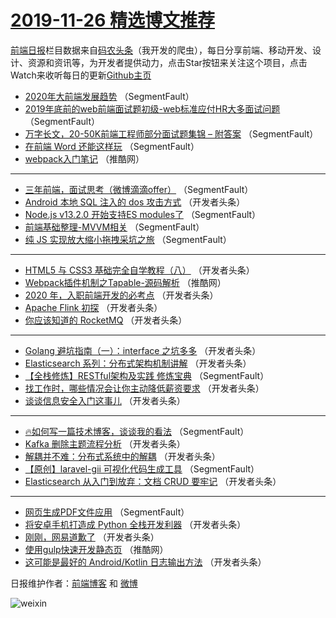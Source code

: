 # [2019-11-26 精选博文推荐](https://toutiao.qdkfweb.cn/date/2019/11/26)

[前端日报](https://qdkfweb.cn/c/news)栏目数据来自[码农头条](https://toutiao.qdkfweb.cn/)（我开发的爬虫），每日分享前端、移动开发、设计、资源和资讯等，为开发者提供动力，点击Star按钮来关注这个项目，点击Watch来收听每日的更新[Github主页](https://github.com/kujian/frontendDaily)
* [2020年大前端发展趋势](https://toutiao.qdkfweb.cn/131808.html) （SegmentFault）
* [2019年底前的web前端面试题初级-web标准应付HR大多面试问题](https://toutiao.qdkfweb.cn/131800.html) （SegmentFault）
* [万字长文，20-50K前端工程师部分面试题集锦 &#8211; 附答案](https://toutiao.qdkfweb.cn/131794.html) （SegmentFault）
* [在前端 Word 还能这样玩](https://toutiao.qdkfweb.cn/131805.html) （SegmentFault）
* [webpack入门笔记](https://toutiao.qdkfweb.cn/131872.html) （推酷网）

***
* [三年前端，面试思考（微博滴滴offer）](https://toutiao.qdkfweb.cn/131802.html) （SegmentFault）
* [Android 本地 SQL 注入的 dos 攻击方式](https://toutiao.qdkfweb.cn/131837.html) （开发者头条）
* [Node.js v13.2.0 开始支持ES modules了](https://toutiao.qdkfweb.cn/131797.html) （SegmentFault）
* [前端基础整理-MVVM相关](https://toutiao.qdkfweb.cn/131809.html) （SegmentFault）
* [纯 JS 实现放大缩小拖拽采坑之旅](https://toutiao.qdkfweb.cn/131810.html) （SegmentFault）

***
* [HTML5 与 CSS3 基础完全自学教程（八）](https://toutiao.qdkfweb.cn/131843.html) （开发者头条）
* [Webpack插件机制之Tapable-源码解析](https://toutiao.qdkfweb.cn/131876.html) （推酷网）
* [2020 年，入职前端开发的必考点](https://toutiao.qdkfweb.cn/131833.html) （开发者头条）
* [Apache Flink 初探](https://toutiao.qdkfweb.cn/131826.html) （开发者头条）
* [你应该知道的 RocketMQ](https://toutiao.qdkfweb.cn/131911.html) （开发者头条）

***
* [Golang 避坑指南（一）：interface 之坑多多](https://toutiao.qdkfweb.cn/131816.html) （开发者头条）
* [Elasticsearch 系列：分布式架构机制讲解](https://toutiao.qdkfweb.cn/131848.html) （开发者头条）
* [【全栈修炼】RESTful架构及实践 修炼宝典](https://toutiao.qdkfweb.cn/131795.html) （SegmentFault）
* [找工作时，哪些情况会让你主动降低薪资要求](https://toutiao.qdkfweb.cn/131827.html) （开发者头条）
* [谈谈信息安全入门这事儿](https://toutiao.qdkfweb.cn/131912.html) （开发者头条）

***
* [🔥如何写一篇技术博客，谈谈我的看法](https://toutiao.qdkfweb.cn/131806.html) （SegmentFault）
* [Kafka 删除主题流程分析](https://toutiao.qdkfweb.cn/131838.html) （开发者头条）
* [解耦并不难：分布式系统中的解耦](https://toutiao.qdkfweb.cn/131817.html) （开发者头条）
* [【原创】laravel-gii 可视化代码生成工具](https://toutiao.qdkfweb.cn/131796.html) （SegmentFault）
* [Elasticsearch 从入门到放弃：文档 CRUD 要牢记](https://toutiao.qdkfweb.cn/131828.html) （开发者头条）

***
* [网页生成PDF文件应用](https://toutiao.qdkfweb.cn/131807.html) （SegmentFault）
* [将安卓手机打造成 Python 全栈开发利器](https://toutiao.qdkfweb.cn/131839.html) （开发者头条）
* [刚刚，网易道歉了](https://toutiao.qdkfweb.cn/131818.html) （开发者头条）
* [使用gulp快速开发静态页](https://toutiao.qdkfweb.cn/131874.html) （推酷网）
* [这可能是最好的 Android/Kotlin 日志输出方法](https://toutiao.qdkfweb.cn/131829.html) （开发者头条）

日报维护作者：[前端博客](https://qdkfweb.cn/) 和 [微博](https://qdkfweb.cn/go/weibo)

![weixin](https://user-images.githubusercontent.com/3055447/38468989-651132ac-3b80-11e8-8e6b-15122322a9d7.png)